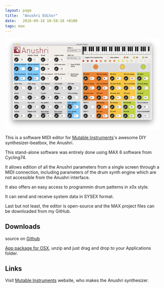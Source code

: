 ```yaml
---
layout: page
title:  "Anushri Editor"
date:   2016-09-18 10:58:18 +0100
tags: max
---
```

![Anushri Editor](/assets/anushri-editor.png)

This is a software MIDI editor for [Mutable Instruments](https://mutable-instruments.net)'s awesome DIY synthesizer-beatbox, the Anushri.

This stand-alone software was entirely done using MAX 6 software from Cycling74.

It allows edition of all the Anushri parameters from a single screen through a MIDI connection, including parameters of the drum synth engine which are not accessible from the Anushri interface.

It also offers an easy access to programmin drum patterns in x0x style.

It can send and receive system data in SYSEX format.

Last but not least, the editor is open-source and the MAX project files can be downloaded from my GitHub.

## Downloads
source on [Github](https://github.com/sdretu/Anushri-Editor)

[App package for OSX](/assets/Anushri_Editor.app.zip), unzip and just drag and drop to your Applications folder.

## Links
Visit [Mutable Instruments](https://mutable-instruments.net) website, who makes the Anushri synthesizer.
